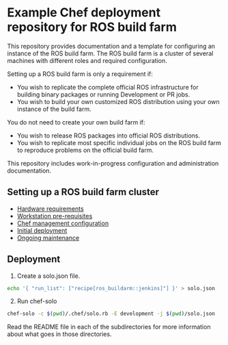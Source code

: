 # Example Chef deployment repository for ROS build farm

This repository provides documentation and a template for configuring an instance of the ROS build farm.
The ROS build farm is a cluster of several machines with different roles and required configuration.

Setting up a ROS build farm is only a requirement if:
* You wish to replicate the complete official ROS infrastructure for building binary packages or running Development or PR jobs.
* You wish to build your own customized ROS distribution using your own instance of the build farm.

You do not need to create your own build farm if:
* You wish to release ROS packages into official ROS distributions.
* You wish to replicate most specific individual jobs on the ROS build farm to reproduce problems on the official build farm.

This repository includes work-in-progress configuration and administration documentation.
<!-- It is recommended that first time build farm admins read the [ROS build farm overview documentation](#TODO) -->

## Setting up a ROS build farm cluster

* [Hardware requirements](./docs/hardware.md)
* [Workstation pre-requisites](./docs/prerequisites.md)
* [Chef management configuration](./docs/configuration.md)
* [Initial deployment](./docs/deployment.md)
* [Ongoing maintenance](./docs/maintenance.md)

## Deployment

1. Create a solo.json file.
```bash
echo '{ "run_list": ["recipe[ros_buildarm::jenkins]"] }' > solo.json
```

2. Run chef-solo
```bash
chef-solo -c $(pwd)/.chef/solo.rb -E development -j $(pwd)/solo.json
```

Read the README file in each of the subdirectories for more information about what goes in those directories.

[Chef Infra]: https://www.chef.io/products/chef-infra
[Cinc Client]: https://cinc.sh/start/client/
